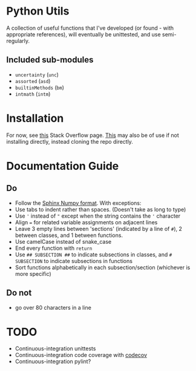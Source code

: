 # Python Utils
A collection of useful functions that I've developed (or found - with appropriate references), will eventually be unittested, and use semi-regularly.

## Included sub-modules
- `uncertainty` (`unc`)
- `assorted`    (`asd`)
- `builtinMethods` (`bm`)
- `intmath`     (`intm`)


# Installation
For now, see [this](https://stackoverflow.com/questions/16584552/how-to-state-in-requirements-txt-a-direct-github-source) Stack Overflow page.
[This](https://stackoverflow.com/questions/67631/how-to-import-a-module-given-the-full-path) may also be of use if not installing directly, instead cloning the repo directly.

# Documentation Guide
## Do
- Follow the [Sphinx Numpy format](https://numpydoc.readthedocs.io/en/latest/format.html). With exceptions:
- Use tabs to indent rather than spaces. (Doesn't take as long to type)
- Use `'` instead of `"` except when the string contains the `'` character
- Align `=` for related variable assignments on adjacent lines
- Leave 3 empty lines between 'sections' (indicated by a line of `#`), 2 between classes, and 1 between functions.
- Use camelCase instead of snake_case
- End every function with `return`
- Use `## SUBSECTION ##` to indicate subsections in classes, and `# SUBSECTION` to indicate subsections in functions
- Sort functions alphabetically in each subsection/section (whichever is more specific)

## Do not
- go over 80 characters in a line


# TODO
- Continuous-integration unittests
- Continuous-integration code coverage with [codecov](https://github.com/apps/codecov)
- Continuous-integration pylint?